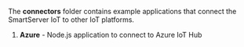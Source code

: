 The **connectors** folder contains example applications that connect the SmartServer IoT to other IoT platforms.
1. **Azure** - Node.js application to connect to Azure IoT Hub